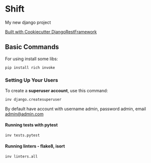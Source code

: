 # Shift

My new django project

[Built with Cookiecutter DjangoRestFramework](https://github.com/PC-Nazarka/cookiecutter-django-rest-framework/)

## Basic Commands

For using install some libs:

```bash
pip install rich invoke
```

### Setting Up Your Users
To create a **superuser account**, use this command:

```bash
inv django.createsuperuser
```

By default have account with username admin, password admin, email admin@admin.com

#### Running tests with pytest

```bash
inv tests.pytest
```

#### Running linters - flake8, isort

```bash
inv linters.all
```
